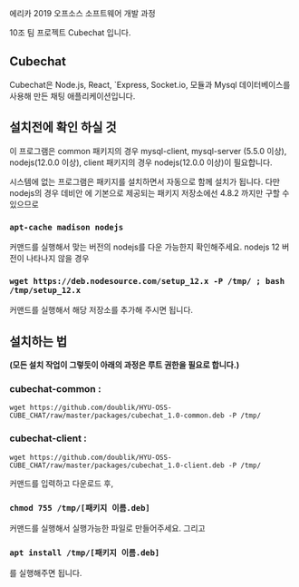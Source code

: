 에리카 2019 오프소스 소프트웨어 개발 과정

10조 팀 프로젝트 Cubechat 입니다.

## Cubechat

Cubechat은 Node.js, React, `Express, Socket.io, 모듈과 Mysql 데이터베이스를 사용해 만든 채팅 애플리케이션입니다.

## 설치전에 확인 하실 것

이 프로그램은 common 패키지의 경우 mysql-client, mysql-server (5.5.0 이상), nodejs(12.0.0 이상),
client 패키지의 경우 nodejs(12.0.0 이상)이 필요합니다.

시스템에 없는 프로그램은 패키지를 설치하면서 자동으로 함께 설치가 됩니다. 다만 nodejs의 경우 데비안 에 기본으로 제공되는 패키지 저장소에선 4.8.2 까지만 구할 수 있으므로

### `apt-cache madison nodejs`

커맨드를 실행해서 맞는 버전의 nodejs를 다운 가능한지 확인해주세요.
nodejs 12 버전이 나타나지 않을 경우

### `wget https://deb.nodesource.com/setup_12.x -P /tmp/ ; bash /tmp/setup_12.x`

커맨드를 실행해서 해당 저장소를 추가해 주시면 됩니다.

## 설치하는 법

**(모든 설치 작업이 그렇듯이 아래의 과정은 루트 권한을 필요로 합니다.)**

### cubechat-common : 
`wget https://github.com/doublik/HYU-OSS-CUBE_CHAT/raw/master/packages/cubechat_1.0-common.deb -P /tmp/`

### cubechat-client :
`wget https://github.com/doublik/HYU-OSS-CUBE_CHAT/raw/master/packages/cubechat_1.0-client.deb -P /tmp/`

커맨드를 입력하고 다운로드 후,

### `chmod 755 /tmp/[패키지 이름.deb]`

커맨드를 실행해서 실행가능한 파일로 만들어주세요. 그리고

### `apt install /tmp/[패키지 이름.deb]`

를 실행해주면 됩니다.